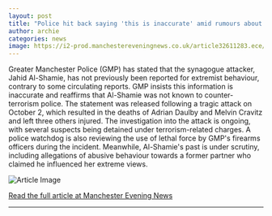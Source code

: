 ```yaml
---
layout: post
title: "Police hit back saying 'this is inaccurate' amid rumours about Manchester synagogue terror attacker"
author: archie
categories: news
image: https://i2-prod.manchestereveningnews.co.uk/article32611283.ece/ALTERNATES/s1200/1_Comp1.jpg
---
```

Greater Manchester Police (GMP) has stated that the synagogue attacker, Jahid Al-Shamie, has not previously been reported for extremist behaviour, contrary to some circulating reports. GMP insists this information is inaccurate and reaffirms that Al-Shamie was not known to counter-terrorism police. The statement was released following a tragic attack on October 2, which resulted in the deaths of Adrian Daulby and Melvin Cravitz and left three others injured. The investigation into the attack is ongoing, with several suspects being detained under terrorism-related charges. A police watchdog is also reviewing the use of lethal force by GMP's firearms officers during the incident. Meanwhile, Al-Shamie's past is under scrutiny, including allegations of abusive behaviour towards a former partner who claimed he influenced her extreme views.

![Article Image](https://i2-prod.manchestereveningnews.co.uk/article32611283.ece/ALTERNATES/s1200/1_Comp1.jpg)

[Read the full article at Manchester Evening News](https://www.manchestereveningnews.co.uk/news/greater-manchester-news/police-hit-back-saying-this-32623275)

---
